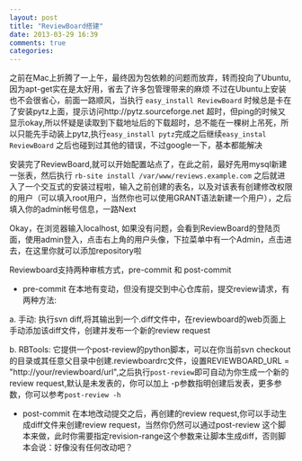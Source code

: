 ```yaml
---
layout: post
title: "ReviewBoard搭建"
date: 2013-03-29 16:39
comments: true
categories: 
---
```


之前在Mac上折腾了一上午，最终因为包依赖的问题而放弃，转而投向了Ubuntu,因为apt-get实在是太好用，省去了许多包管理带来的麻烦
不过在Ubuntu上安装也不会很省心，前面一路顺风，当执行 `easy_install ReviewBoard` 时候总是卡在了安装pytz上面，提示访问http://pytz.sourceforge.net 超时，但ping的时候又显示okay,所以怀疑是读取到下载地址后的下载超时，总不能在一棵树上吊死，所以只能先手动装上pytz,执行`easy_install pytz`完成之后继续`easy_instal ReviewBoard`
之后也碰到过其他的错误，不过google一下，基本都能解决

安装完了ReviewBoard,就可以开始配置站点了，在此之前，最好先用mysql新建一张表，然后执行 `rb-site install /var/www/reviews.example.com` 之后就进入了一个交互式的安装过程啦，输入之前创建的表名，以及对该表有创建修改权限的用户（可以填入root用户，当然你也可以使用GRANT语法新建一个用户），之后填入你的admin帐号信息，一路Next

Okay，在浏览器输入localhost, 如果没有问题，会看到ReviewBoard的登陆页面，使用admin登入，点击右上角的用户头像，下拉菜单中有一个Admin，点击进去，在这里你就可以添加repository啦

Reviewboard支持两种审核方式，pre-commit 和 post-commit

+ pre-commit 在本地有变动，但没有提交到中心仓库前，提交review请求，有两种方法:

a. 手动: 执行svn diff,将其输出到一个.diff文件中，在reviewboard的web页面上手动添加该diff文件，创建并发布一个新的review request

b. RBTools: 它提供一个post-review的python脚本，可以在你当前svn checkout的目录或其任意父目录中创建.reviewboardrc文件，设置REVIEWBOARD_URL = "http://your/reviewboard/url",之后执行`post-review`即可自动为你生成一个新的review request,默认是未发表的，你可以加上 -p参数指明创建后发表，更多参数，你可以参考`post-review -h`

+ post-commit 在本地改动提交之后，再创建的review request,你可以手动生成diff文件来创建review request，当然你仍然可以通过post-review 这个脚本来做，此时你需要指定revision-range这个参数来让脚本生成diff，否则脚本会说：好像没有任何改动吧？


